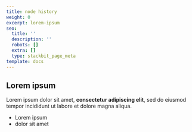 ```yaml
---
title: node history
weight: 0
excerpt: lorem-ipsum
seo:
  title: ''
  description: ''
  robots: []
  extra: []
  type: stackbit_page_meta
template: docs
---
```


## Lorem ipsum

Lorem ipsum dolor sit amet, **consectetur adipiscing elit**, sed do eiusmod tempor incididunt ut labore et dolore magna aliqua.

-   Lorem ipsum
-   dolor sit amet
